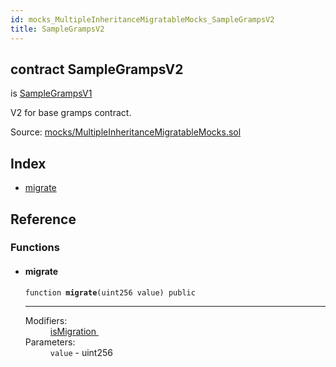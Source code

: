 ```yaml
---
id: mocks_MultipleInheritanceMigratableMocks_SampleGrampsV2
title: SampleGrampsV2
---
```


<div class="contract-doc"><div class="contract"><h2 class="contract-header"><span class="contract-kind">contract</span> SampleGrampsV2</h2><p class="base-contracts"><span>is</span> <a href="mocks_MultipleInheritanceMigratableMocks_SampleGrampsV1.html">SampleGrampsV1</a></p><p class="description">V2 for base gramps contract.</p><div class="source">Source: <a href="git+https://github.com/zeppelinos/zos-lib/blob/v0.1.12/contracts/mocks/MultipleInheritanceMigratableMocks.sol" target="_blank">mocks/MultipleInheritanceMigratableMocks.sol</a></div></div><div class="index"><h2>Index</h2><ul><li><a href="mocks_MultipleInheritanceMigratableMocks_SampleGrampsV2.html#migrate">migrate</a></li></ul></div><div class="reference"><h2>Reference</h2><div class="functions"><h3>Functions</h3><ul><li><div class="item function"><span id="migrate" class="anchor-marker"></span><h4 class="name">migrate</h4><div class="body"><code class="signature">function <strong>migrate</strong><span>(uint256 value) </span><span>public </span></code><hr/><dl><dt><span class="label-modifiers">Modifiers:</span></dt><dd><a href="migrations_Migratable.html#isMigration">isMigration </a></dd><dt><span class="label-parameters">Parameters:</span></dt><dd><div><code>value</code> - uint256</div></dd></dl></div></div></li></ul></div></div></div>
